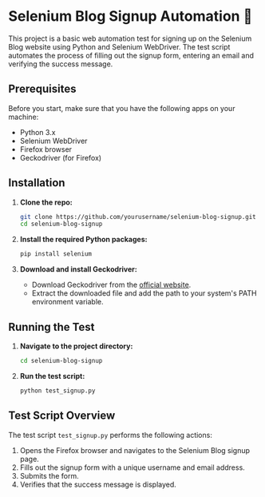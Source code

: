 # Selenium Blog Signup Automation 📰

This project is a basic web automation test for signing up on the Selenium Blog website using Python and Selenium WebDriver. The test script automates the process of filling out the signup form, entering an email and verifying the success message.  
   
## Prerequisites

Before you start, make sure that you have the following apps on your machine:

- Python 3.x
- Selenium WebDriver
- Firefox browser
- Geckodriver (for Firefox)

## Installation

1. **Clone the repo:**

    ```sh
    git clone https://github.com/yourusername/selenium-blog-signup.git
    cd selenium-blog-signup
    ```

2. **Install the required Python packages:**

    ```sh
    pip install selenium
    ```

3. **Download and install Geckodriver:**

    - Download Geckodriver from the [official website](https://github.com/mozilla/geckodriver/releases).
    - Extract the downloaded file and add the path to your system's PATH environment variable.

## Running the Test

1. **Navigate to the project directory:**

    ```sh
    cd selenium-blog-signup
    ```

2. **Run the test script:**

    ```sh
    python test_signup.py
    ```

## Test Script Overview

The test script `test_signup.py` performs the following actions:

1. Opens the Firefox browser and navigates to the Selenium Blog signup page.
2. Fills out the signup form with a unique username and email address.
3. Submits the form.
4. Verifies that the success message is displayed.

